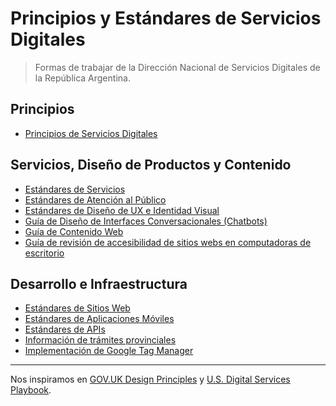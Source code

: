 # Principios y Estándares de Servicios Digitales

> Formas de trabajar de la Dirección Nacional de Servicios Digitales de la República Argentina.

## Principios

* [Principios de Servicios Digitales](principios.md)

## Servicios, Diseño de Productos y Contenido

* [Estándares de Servicios](estandares-servicios.md)
* [Estándares de Atención al Público](estandares-atencion-al-publico.md)
* [Estándares de Diseño de UX e Identidad Visual](estandares-ux-visual.md)
* [Guía de Diseño de Interfaces Conversacionales (Chatbots)](chatbots.md)
* [Guía de Contenido Web](contenido-web.md)
* [Guía de revisión de accesibilidad de sitios webs en computadoras de escritorio](accesibilidad-web-escritorio.md)

## Desarrollo e Infraestructura

* [Estándares de Sitios Web](estandares-web.md)
* [Estándares de Aplicaciones Móviles](estandares-apps.md)
* [Estándares de APIs](estandares-apis.md)
* [Información de trámites provinciales](informacion-de-tramites.md)
* [Implementación de Google Tag Manager](implementacion-gtm.mdd)

---

Nos inspiramos en [GOV.UK Design Principles](https://www.gov.uk/design-principles) y [U.S. Digital Services Playbook](https://playbook.cio.gov/).
